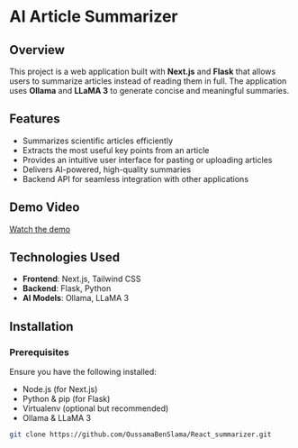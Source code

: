 # AI Article Summarizer

## Overview
This project is a web application built with **Next.js** and **Flask** that allows users to summarize articles instead of reading them in full. The application uses **Ollama** and **LLaMA 3** to generate concise and meaningful summaries.

## Features
- Summarizes scientific articles efficiently
- Extracts the most useful key points from an article
- Provides an intuitive user interface for pasting or uploading articles
- Delivers AI-powered, high-quality summaries
- Backend API for seamless integration with other applications

## Demo Video
[Watch the demo](./react-summarizer.mkv)


## Technologies Used
- **Frontend**: Next.js, Tailwind CSS
- **Backend**: Flask, Python
- **AI Models**: Ollama, LLaMA 3

## Installation

### Prerequisites
Ensure you have the following installed:
- Node.js (for Next.js)
- Python & pip (for Flask)
- Virtualenv (optional but recommended)
- Ollama & LLaMA 3

```bash
git clone https://github.com/OussamaBenSlama/React_summarizer.git
```

